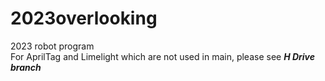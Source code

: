 # 2023overlooking
2023 robot program<br>
For AprilTag and Limelight which are not used in main, please see ***H Drive branch***
